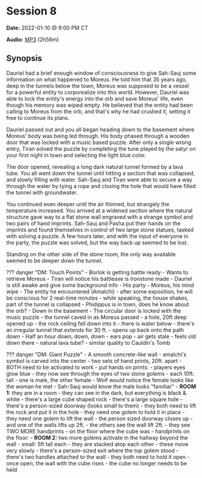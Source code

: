 # Session 8

**Date:** 2022-01-10 @ 9:00 PM CT

**Audio:** [MP3](https://drive.google.com/file/d/1VWIIZUFQ3XzRqSy_XmsdkC4YtQarsTqa/view?usp=sharing) (2h56m)

## Synopsis

Dauriel had a brief enough window of consciousness to give Sah-Sauj some information on what happened to Moreus. He told him that 35 years ago, deep in the tunnels below the town, Moreus was supposed to be a vessel for a powerful entity to corporealize into this world. However, Dauriel was able to lock the entity's energy into the orb and save Moreus' life, even though his memory was wiped empty. He believed that the entity had been calling to Moreus from the orb, and that's why he had crushed it, setting it free to continue its plans.

Dauriel passed out and you all began heading down to the basement where Moreus' body was being led through. His body phased through a wooden door that was locked with a music based puzzle. After only a single wrong entry, Tiran solved the puzzle by completing the tune played by the satyr on your first night in town and selecting the light blue color.

The door opened, revealing a long dark natural tunnel formed by a lava tube. You all went down the tunnel until hitting a section that was collapsed, and slowly filling with water. Sah-Sauj and Tiran were able to secure a way through the water by tying a rope and closing the hole that would have filled the tunnel with groundwater.

You continued even deeper until the air thinned, but strangely the temperature increased. You arrived at a widened section where the natural structure gave way to a flat stone wall engraved with a strange symbol and two pairs of hand imprints. Sah-Sauj and Pasha put their hands on the imprints and found themselves in control of two large stone statues, tasked with solving a puzzle. A few hours later, and with the input of everyone in the party, the puzzle was solved, but the way back up seemed to be lost.

Standing on the other side of the stone room, the only way available seemed to be deeper down the tunnel.

??? danger "DM: Touch Points"
    - Borlok is getting battle ready
      - Wants to retrieve Moreus
      - Tiran will notice his battleaxe is Ironstone made
    - Dauriel is still awake and give some background info
      - His party
      - Moreus, his mind wipe
      - The entity he encountered (Amalchi)
      - after some exposition, he will be conscious for 2 real-time minutes
      - while speaking, the house shakes, part of the tunnel is collapsed
    - Phidippus is in town, does he know about the orb?
    - Down in the basement
      - The circular door is locked with the music puzzle
      - the tunnel caved in as Moreus passed
        - a hole, 20ft deep opened up
        - the rock ceiling fell down into it
        - there is water below
        - there's an irregular tunnel that extends for 30 ft.
        - opens up back onto the path down
    - Half an hour down, down, down
      - ears pop
      - air gets stale
      - feels old down there
      - natural lava tube?
      - similar quality to Cauldin's Tomb

??? danger "DM: Giant Puzzle"
    - A smooth concrete-like wall
      - amalchi's symbol is carved into the center
      - two sets of hand prints, 20ft. apart
      - BOTH need to be activated to work
      - put hands on prints:
        - players eyes glow blue
        - they now see through the eyes of two stone golems
          - each 10ft. tall
            - one is male, the other female
            - Wolf would notice the female looks like the woman he met
            - Sah-Sauj would know the male looks "familiar"
    - **ROOM 1:** they are in a room
      - they can see in the dark, but everything is black & white
      - there's a large cube shaped rock
      - there's a large square hole
      - there's a person-sized doorway (looks small to them)
      - they both need to lift the rock and put it in the hole
        - they need one golem to hold it in place
        - they need one golem to lift the wall
        - the person sized doorway closes up
        - and one of the walls lifts up 2ft.
          - the others see the wall lift 2ft.
        - they see TWO MORE handprints
          - on the floor where the cube was
      - handprints on the floor:
    - **ROOM 2:** two more golems activate in the hallway beyond the wall
      - small: 5ft tall each
      - they are stacked atop each other
      - these move very slowly
      - there's a person-sized exit where the top golem stood
      - there's two handles attached to the wall
        - they both need to hold it open
        - once open, the wall with the cube rises
        - the cube no longer needs to be held

